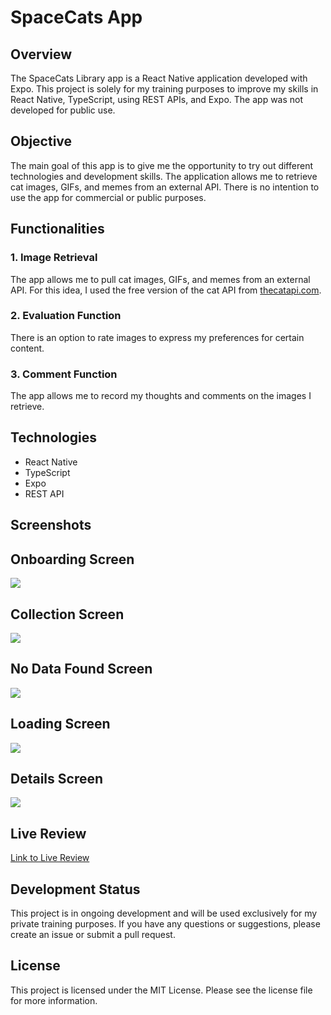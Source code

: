 # SpaceCats App

## Overview

The SpaceCats Library app is a React Native application developed with Expo. This project is solely for my training purposes to improve my skills in React Native, TypeScript, using REST APIs, and Expo. The app was not developed for public use.

## Objective

The main goal of this app is to give me the opportunity to try out different technologies and development skills. The application allows me to retrieve cat images, GIFs, and memes from an external API. There is no intention to use the app for commercial or public purposes.

## Functionalities

### 1. Image Retrieval
The app allows me to pull cat images, GIFs, and memes from an external API. For this idea, I used the free version of the cat API from [thecatapi.com](https://documenter.getpostman.com/view/4016432/RWToRJCq).

### 2. Evaluation Function
There is an option to rate images to express my preferences for certain content.

### 3. Comment Function
The app allows me to record my thoughts and comments on the images I retrieve.

## Technologies

- React Native
- TypeScript
- Expo
- REST API

## Screenshots

  <h2>Onboarding Screen</h2>
<image src= "https://github.com/John-CFO/SpaceCats/blob/master/assets/readme_images/ONBOARDINGSCREEN.png?raw=true">
  
<h2>Collection Screen</h2>
  <image src= "https://github.com/John-CFO/SpaceCats/blob/master/assets/readme_images/COLLECTIONSCREEN.png?raw=true">
    
<h2>No Data Found Screen</h2>
<image src="https://github.com/John-CFO/SpaceCats/blob/master/assets/readme_images/NODATASCREEN.png?raw=true">

  <h2>Loading Screen</h2>
  <image src="https://github.com/John-CFO/SpaceCats/blob/master/assets/readme_images/LOADINGSCREEN.png?raw=true">
</div>

  <h2>Details Screen</h2>
  <image src="https://github.com/John-CFO/SpaceCats/blob/master/assets/readme_images/DETAILSCREEN.png?raw=true">
</div>



## Live Review

[Link to Live Review](http/......................)

## Development Status

This project is in ongoing development and will be used exclusively for my private training purposes. If you have any questions or suggestions, please create an issue or submit a pull request.

## License

This project is licensed under the MIT License. Please see the license file for more information.
